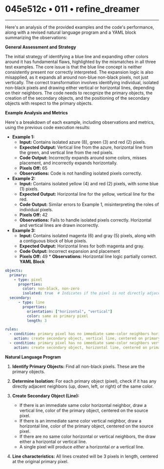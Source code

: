 # 045e512c • 011 • refine_dreamer

---
Here's an analysis of the provided examples and the code's performance, along with a revised natural language program and a YAML block summarizing the observations:

**General Assessment and Strategy**

The initial strategy of identifying a blue line and expanding other colors around it has fundamental flaws, highlighted by the mismatches in all three test examples. The core issue is that the blue line concept is neither consistently present nor correctly interpreted. The expansion logic is also misapplied, as it expands all around non-blue non-black pixels, not just vertically. The correct transformation involves identifying individual, isolated non-black pixels and drawing either vertical or horizontal lines, depending on their neighbors. The code needs to recognize the primary objects, the creation of the secondary objects, and the positioning of the secondary objects with respect to the primary objects.

**Example Analysis and Metrics**

Here's a breakdown of each example, including observations and metrics, using the previous code execution results:

*   **Example 1:**
    *   **Input:** Contains isolated azure (8), green (3) and red (2) pixels.
    *   **Expected Output:** Vertical line from the azure, horizontal line from the green, and vertical line from the red pixels.
    *   **Code Output:** Incorrectly expands around some colors, misses placement, and incorrectly expands horizontally.
    *   **Pixels Off:** 65
    * **Observations:** Code is not handling isolated pixels correctly.
*   **Example 2:**
    *   **Input:** Contains isolated yellow (4) and red (2) pixels, with some blue (1) pixels.
    *   **Expected Output:** Horizontal line for the yellow, vertical line for the red.
    *   **Code Output:** Similar errors to Example 1, misinterpreting the roles of individual pixels.
    *  **Pixels Off:** 42
      * **Observations:** Fails to handle isolated pixels correctly. Horizontal and vertical lines are drawn incorrectly.
*   **Example 3:**
    *   **Input:** Contains isolated magenta (6) and gray (5) pixels, along with a contiguous block of blue pixels.
    *   **Expected Output:** Horizontal lines for both magenta and gray.
    *   **Code Output:** Incorrect expansion and placement
      *   **Pixels Off:** 49
        * **Observations:** Horizontal line logic partially correct.
**YAML Block**

```yaml
objects:
  primary:
    - type: pixel
      properties:
        color: non-black, non-zero
        isolated: true  # Indicates if the pixel is not directly adjacent to another pixel of the same color
  secondary:
      - type: line
        properties:
          orientation: ["horizontal", "vertical"]
          color: same as primary pixel
          length: 3

rules:
  - condition: primary pixel has no immediate same-color neighbors horizontally
    action: create secondary object, vertical line, centered on primary pixel
  - condition: primary pixel has no immediate same-color neighbors vertically
    action: create secondary object, horizontal line, centered on primary pixel

```

**Natural Language Program**

1.  **Identify Primary Objects:** Find all non-black pixels. These are the primary objects.

2.  **Determine Isolation:** For each primary object (pixel), check if it has any directly adjacent neighbors (up, down, left, or right) of the same color.

3.  **Create Secondary Object (Line):**
    *   If there is an immediate same color horizontal neighbor, draw a vertical line, color of the primary object, centered on the source pixel.
    *   If there is an immediate same color vertical neighbor, draw a horizontal line, color of the primary object, centered on the source pixel.
    *  If there are no same color horizontal or vertical neighbors, the draw either a horizontal or vertical line.
    *   A single pixel will produce *either* a horizontal *or* a vertical line.

4. **Line characteristics:** All lines created will be 3 pixels in length, centered at the original primary pixel.

